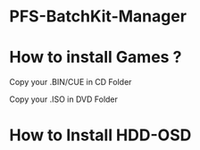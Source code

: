 # PFS-BatchKit-Manager



# How to install Games ?
Copy your .BIN/CUE in CD Folder

Copy your .ISO in DVD Folder



# How to Install HDD-OSD


